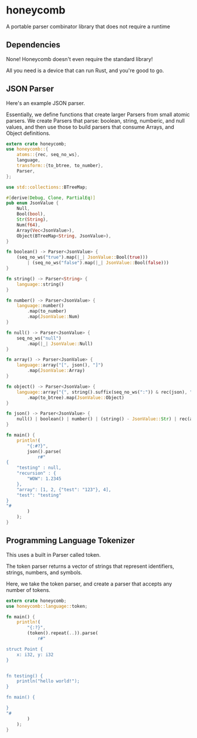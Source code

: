 # honeycomb
A portable parser combinator library that does not require a runtime

## Dependencies

None! Honeycomb doesn't even require the standard library!

All you need is a device that can run Rust, and you're good to go.

## JSON Parser

Here's an example JSON parser.

Essentially, we define functions that create larger Parsers from small atomic parsers. We create Parsers that parse: boolean, string, numberic, and null values, and then use those to build parsers that consume Arrays, and Object definitions.

```rust
extern crate honeycomb;
use honeycomb::{
    atoms::{rec, seq_no_ws},
    language,
    transform::{to_btree, to_number},
    Parser,
};

use std::collections::BTreeMap;

#[derive(Debug, Clone, PartialEq)]
pub enum JsonValue {
    Null,
    Bool(bool),
    Str(String),
    Num(f64),
    Array(Vec<JsonValue>),
    Object(BTreeMap<String, JsonValue>),
}

fn boolean() -> Parser<JsonValue> {
    (seq_no_ws("true").map(|_| JsonValue::Bool(true)))
        | (seq_no_ws("false").map(|_| JsonValue::Bool(false)))
}

fn string() -> Parser<String> {
    language::string()
}

fn number() -> Parser<JsonValue> {
    language::number()
        .map(to_number)
        .map(JsonValue::Num)
}

fn null() -> Parser<JsonValue> {
    seq_no_ws("null")
        .map(|_| JsonValue::Null)
}

fn array() -> Parser<JsonValue> {
    language::array("[", json(), "]")
        .map(JsonValue::Array)
}

fn object() -> Parser<JsonValue> {
    language::array("{", string().suffix(seq_no_ws(":")) & rec(json), "}")
        .map(to_btree).map(JsonValue::Object)
}

fn json() -> Parser<JsonValue> {
    null() | boolean() | number() | (string() - JsonValue::Str) | rec(array) | rec(object)
}

fn main() {
    println!(
        "{:#?}",
        json().parse(
            r#"
{
    "testing" : null,
    "recursion" : {
        "WOW": 1.2345
    },
    "array": [1, 2, {"test": "123"}, 4],
    "test": "testing"
}
"#
        )
    );
}
```

## Programming Language Tokenizer

This uses a built in Parser called token.

The token parser returns a vector of strings that represent identifiers, strings, numbers, and symbols.

Here, we take the token parser, and create a parser that accepts any number of tokens.

```rust
extern crate honeycomb;
use honeycomb::language::token;

fn main() {
    println!(
        "{:?}",
        (token().repeat(..)).parse(
            r#"

struct Point {
    x: i32, y: i32
}


fn testing() {
    println("hello world!");
}

fn main() {

}
"#
        )
    );
}

```